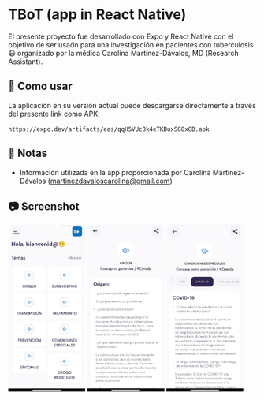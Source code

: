 # TBoT (app in React Native)

El presente proyecto fue desarrollado con Expo y React Native con el objetivo de ser usado para una investigación en pacientes con tuberculosis😷 organizado por la médica Carolina Martínez-Dávalos, MD (Research Assistant).

## 🚀 Como usar

La aplicación en su versión actual puede descargarse directamente a través del presente link como APK:

```
https://expo.dev/artifacts/eas/qqH5VUc8k4eTKBuxSG8xCB.apk
```

## 📝 Notas

- Información utilizada en la app proporcionada por Carolina Martínez-Dávalos (martinezdavaloscarolina@gmail.com)

## 📷 Screenshot

<img src="README.assets/1_app.jpeg" alt="1_app" style="zoom: 33%;" />

<img src="README.assets/2_app.jpeg" alt="2_app" style="zoom:33%;" />

<img src="README.assets/3_app.jpeg" alt="3_app" style="zoom:33%;" />
